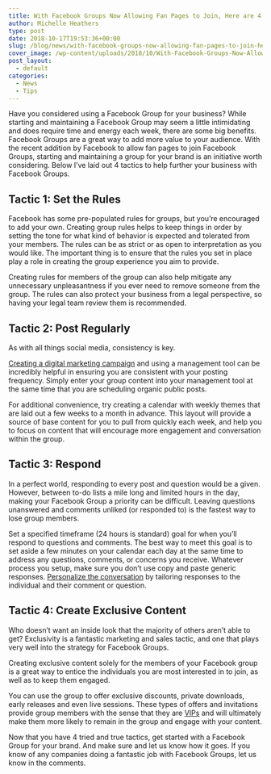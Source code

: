 ```yaml
---
title: With Facebook Groups Now Allowing Fan Pages to Join, Here are 4 Ways to Use Them to Further Your Business
author: Michelle Heathers
type: post
date: 2018-10-17T19:53:36+00:00
slug: /blog/news/with-facebook-groups-now-allowing-fan-pages-to-join-here-are-4-ways-to-use-them-to-further-your-business
cover_image: /wp-content/uploads/2018/10/With-Facebook-Groups-Now-Allowing-Fan-Pages-to-Join-Here-are-4-Ways-to-Use-Them-to-Further-Your-Business.png
post_layout:
  - default
categories:
  - News
  - Tips
---
```


<span style="font-weight: 400;">Have you considered using a Facebook Group for your business? While starting and maintaining a Facebook Group may seem a little intimidating and does require time and energy each week, there are some big benefits. Facebook Groups are a great way to add more value to your audience. With the recent addition by Facebook to allow fan pages to join Facebook Groups, starting and maintaining a group for your brand is an initiative worth considering. Below I’ve laid out 4 tactics to help further your business with Facebook Groups. </span>

## **Tactic 1: Set the Rules**

<span style="font-weight: 400;">Facebook has some pre-populated rules for groups, but you’re encouraged to add your own. Creating group rules helps to keep things in order by setting the tone for what kind of behavior is expected and tolerated from your members. The rules can be as strict or as open to interpretation as you would like. The important thing is to ensure that the rules you set in place play a role in creating the group experience you aim to provide.</span>

<span style="font-weight: 400;">Creating rules for members of the group can also help mitigate any unnecessary unpleasantness if you ever need to remove someone from the group. The rules can also protect your business from a legal perspective, so having your legal team review them is recommended.</span>

## **Tactic 2: Post Regularly**

<span style="font-weight: 400;">As with all things social media, consistency is key.</span>

[<span style="font-weight: 400;">Creating a digital marketing campaign</span>][1] <span style="font-weight: 400;">and using a management tool can be incredibly helpful in ensuring you are consistent with your posting frequency. Simply enter your group content into your management tool at the same time that you are scheduling organic public posts.</span>

<span style="font-weight: 400;">For additional convenience, try creating a calendar with weekly themes that are laid out a few weeks to a month in advance. This layout will provide a source of base content for you to pull from quickly each week, and help you to focus on content that will encourage more engagement and conversation within the group.</span>

## **Tactic 3: Respond**

<span style="font-weight: 400;">In a perfect world, responding to every post and question would be a given. However, between to-do lists a mile long and limited hours in the day, making your Facebook Group a priority can be difficult. Leaving questions unanswered and comments unliked (or responded to) is the fastest way to lose group members. </span>

<span style="font-weight: 400;">Set a specified timeframe (24 hours is standard) goal for when you’ll respond to questions and comments. The best way to meet this goal is to set aside a few minutes on your calendar each day at the same time to address any questions, comments, or concerns you receive. Whatever process you setup, make sure you don’t use copy and paste generic responses. </span>[<span style="font-weight: 400;">Personalize the conversation</span>][2] <span style="font-weight: 400;">by tailoring responses to the individual and their comment or question.</span>

## **Tactic 4: Create Exclusive Content**

<span style="font-weight: 400;">Who doesn’t want an inside look that the majority of others aren’t able to get? Exclusivity is a fantastic marketing and sales tactic, and one that plays very well into the strategy for Facebook Groups.</span>

<span style="font-weight: 400;">Creating exclusive content solely for the members of your Facebook group is a great way to entice the individuals you are most interested in to join, as well as to keep them engaged.</span>

<span style="font-weight: 400;">You can use the group to offer exclusive discounts, private downloads, early releases and even live sessions. These types of offers and invitations provide group members with the sense that they are </span>[<span style="font-weight: 400;">VIPs</span>][3] <span style="font-weight: 400;">and will ultimately make them more likely to remain in the group and engage with your content. </span>

<span style="font-weight: 400;">Now that you have 4 tried and true tactics, get started with a Facebook Group for your brand. And make sure and let us know how it goes. If you know of any companies doing a fantastic job with Facebook Groups, let us know in the comments.</span>

[1]: http://localhost/brandglue/old-website/blog/social-media/7-step-checklist-for-running-your-next-social-media-marketing-campaign
[2]: http://localhost/brandglue/old-website/blog/social-media-tips/why-you-should-stop-thinking-of-social-media-as-marketing
[3]: http://localhost/brandglue/old-website/blog/social-media/5-lessons-marketers-can-learn-from-taylor-swift
